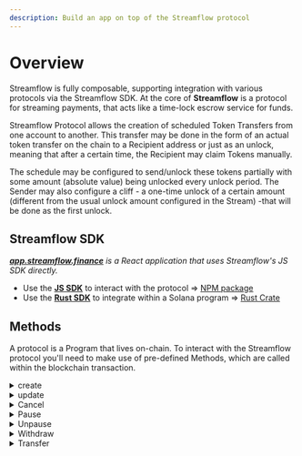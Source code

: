 ```yaml
---
description: Build an app on top of the Streamflow protocol
---
```


# Overview

Streamflow is fully composable, supporting integration with various protocols via the Streamflow SDK. At the core of **Streamflow** is a protocol for streaming payments, that acts like a time-lock escrow service for funds.&#x20;

Streamflow Protocol allows the creation of scheduled Token Transfers from one account to another. This transfer may be done in the form of an actual token transfer on the chain to a Recipient address or just as an unlock, meaning that after a certain time, the Recipient may claim Tokens manually.&#x20;

The schedule may be configured to send/unlock these tokens partially with some amount (absolute value) being unlocked every unlock period. The Sender may also configure a cliff - a one-time unlock of a certain amount (different from the usual unlock amount configured in the Stream) -that will be done as the first unlock.

## Streamflow SDK

&#x20;[_**app.streamflow.finance**_](https://app.streamflow.finance/?utm\_medium=github.com\&utm\_source=referral\&utm\_campaign=js-sdk-repo) _is a React application that uses Streamflow's JS SDK directly._

* Use the [**JS SDK**](https://github.com/streamflow-finance/js-sdk) to interact with the protocol => [NPM package](https://www.npmjs.com/package/@streamflow/stream)
* Use the [**Rust SDK**](https://github.com/streamflow-finance/rust-sdk) to integrate within a Solana program => [Rust Crate](https://docs.rs/streamflow-sdk/)

## Methods

A protocol is a Program that lives on-chain. To interact with the Streamflow protocol you'll need to make use of pre-defined Methods, which are called within the blockchain transaction.

<details>

<summary>create</summary>

**Authority:** Anyone

Creates a Stream, usually accepts these parameters

```rust
	amount: u64,
        period: u64,
        amount_per_period: u64,
        start: u64,
        cliff_amount: u64,
        cancelable_by_sender: bool,
        cancelable_by_recipient: bool,
        transferable_by_sender: bool,
        transferable_by_recipient: bool,
        can_topup: bool,
        pausable: bool,
        can_update_rate: bool,
        automatic_withdrawal: bool,
        withdrawal_frequency: u64,
        contract_name: vector<u8>,
        recipient: address,
        partner: address,
```

All other parameters that are part of stream structure are calculated.



Validations:

```rust
assert!(amount_per_period <= amount, EBAD_INPUT_AMOUNT_PER_PERIOD);
assert!(amount_per_period > 0, EBAD_INPUT_AMOUNT_PER_PERIOD);

if (cliff_amount > 0) {
    assert!(cliff_amount <= amount, EBAD_INPUT_CLIFF_AMOUNT);
};
assert!(period > 0, EBAD_INPUT_PERIOD);
assert!(withdrawal_frequency == 0 || withdrawal_frequency >= period, EBADINPUT);

assert!(now <= start, EBAD_INPUT_START);
assert!(start < now + SEVENTY_YEARS_IN_SECS, EBAD_INPUT_START);
```

</details>

<details>

<summary>update</summary>

**Authority:** Sender

Updates a Stream, usually accepts these parameters

```rust
				automatic_withdrawal: Option<bool>,
        withdrawal_frequency: Option<u64>,
        amount_per_period: Option<u64>,
```

All parameters are optional.

* `withdrawal_frequency` is used only if `automatic_withdrawal` parameter is set to `true`
* `update` allows only to **enable** `automatic_withdrawal` (disabling may be tricky because we also need to notify Worker for that, **but in theory we can allow disabling AW**)
* `amount_per_period` is accepted only if `can_update_rate` is enabled



</details>

<details>

<summary>Cancel</summary>

**Authority:** configured by `cancelable_by_sender` and `cancelable_by_recipient` flags

Cancel a Stream.

* all unlocked funds by the time of cancellation are withdrawn (including fees)
* all leftover funds are returned to the Sender (including fees)

</details>

<details>

<summary>Pause</summary>

**Authority:** Sender if `pausable` is enabled

Pause a Stream

* when stream is paused, unlock calculation is halted
* all already unlocked funds may be withdrawn

</details>

<details>

<summary>Unpause</summary>

**Authority:** Sender if `pausable` is enabled and stream is in `pause` state

Unpauses a Stream

* continue unlock calculation

</details>

<details>

<summary>Withdraw</summary>

**Authority:** Recipient or Withdrawor if `automatic_withdrawal` is enabled

Withdraw some amount to Recipient address, usually accepts these parameters

```rust
amount: u64
```

* accepts `18446744073709551615` as magical number to withdraw **all unlocked funds**
* can’t withdraw more than unlocked
* fees are transferred according to withdrawn amount

</details>

<details>

<summary>Transfer</summary>

**Authority:** configured by `transferable_by_sender` and `transferable_by_recipient` flags

Change Recipient address, usually accepts these parameters

```rust
				new_recipient: address
```

* on transfer unlocked funds **remain in a stream** (so new recipient can withdraw them)

</details>
